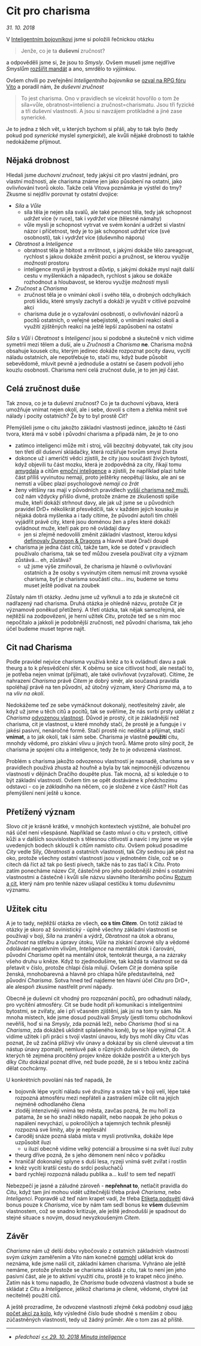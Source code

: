 # Cit pro charisma

*31. 10. 2018*

V [Inteligentním bojovníkovi](2018-10-10-inteligentni_bojovnik.md#Zručný_přesun_bodů_Boje) jsme si položili řečnickou otázku

> Jenže, co je ta **duševní** zručnost?

a odpověděli jsme si, že jsou to *Smysly*. Ovšem museli jsme nejdříve *Smyslům* [rozšířit mandát](2018-10-10-inteligentni_bojovnik.md#Smyslný_boj) a ano, smrdělo to *výjimkou*.

Ovšem chvíli po zveřejnění *Inteligentního bojovníka* se [ozval na RPG fóru Vito](https://rpgforum.cz/forum/viewtopic.php?f=238&t=15032&start=60#p544969) a poradil nám, že *duševní zručnost*

> To jest charisma. Ono v pravidlech se vícekrát hovořilo o tom že síla=vůle, obratnost=intelienci a zručnost=charismatu. Jsou tři fyzické a tři duševní vlastnosti. A jsou si navzájem protikladné a jiné zase synerické.

Je to jedna z těch vět, u kterých bychom si přáli, aby to tak bylo (tedy pokud pod *synerické* myslel *synergické*), ale kvůli nějaké drobnosti to takhle nedokážeme přijmout.

## Nějaká drobnost

Hledali jsme *duchovní zručnost*, tedy jakýsi cit pro vlastní jednání, pro vlastní možnosti, ale charisma známe jen jako působení na ostatní, jako ovlivňování tvorů okolo. Takže celá Vitova poznámka je výstřel do tmy? Zkusme si nejdřív porovnat ty ostatní dvojice:

- *Síla* a *Vůle*
    - síla těla je nejen síla svalů, ale také pevnost těla, tedy jak schopnost *udržet* více (v ruce), tak i *vydržet* více (tělesné námahy)
    - vůle mysli je schopnost vytrvat ve svém konání a udržet si vlastní názor i příčetnost, tedy je to jak schopnost *udržet* více (své osobnosti), tak i *vydržet* více (duševního náporu) 
- *Obratnost* a *Inteligence*
    - obratnost těla je hbitost a mrštnost, s jakými dokáže tělo zareagovat, rychlost s jakou dokáže změnit pozici a pružnost, se kterou využije *možnosti* prostoru
    - inteligence mysli je bystrost a důvtip, s jakými dokáže mysl najít další cestu v myšlenkách a nápadech, rychlost s jakou se dokáže rozhodnout a hloubavost, se kterou využije *možnosti* mysli
- *Zručnost* a *Charisma*
    - zručnost těla je o vnímání okolí i svého těla, o drobných odchylkách proti klidu, které smysly zachytí a dokáží je využít v citlivé pozvolné akci
    - charisma duše je o vyzařování osobnosti, o ovlivňování názorů a pocitů ostatních, o veřejné sebejistotě, o vnímání reakcí okolí a využití zjištěných reakcí na ještě lepší zapůsobení na ostatní

*Síla* s *Vůlí* i *Obratnost* s *Inteligencí* jsou si podobné a skutečně v nich vidíme symetrii mezi tělem a duší, ale u *Zručnosti* a *Charisma* **ne**. Charisma možná obsahuje kousek citu, kterým jedinec dokáže rozpoznat pocity davu, vycítí náladu ostatních, ale nepotřebuje to, stačí mu, když bude působit sebevědomě, mluvit pevně a jednoduše a ostatní se časem podvolí jeho kouzlu osobnosti. Charisma není celá zručnost duše, je to jen její část.

## Celá zručnost duše

Tak znova, co je ta duševní zručnost? Co je ta duchovní výbava, která umožňuje vnímat nejen okolí, ale i sebe, dovolí s citem a zlehka měnit své nálady i pocity ostatních? Že by to byl prostě *Cit*?

Přemýšleli jsme o citu jakožto základní vlastnosti jedince, jakožto té části tvora, která má v sobě i původní charisma a připadá nám, že je to ono

- zatímco inteligenci může mít i stroj, vůli bezcitný dobyvatel, tak city jsou ten třetí díl duševní skládačky, která rozšiřuje tvorům smysl života
- dokonce už i američtí vědci zjistili, že city jsou součástí živých bytostí, když objevili tu část mozku, která je zodpovědná za city, říkají tomu [amygdala](http://brainmadesimple.com/amygdala.html) a citům [emoční inteligence](https://www.forbes.cz/18-znameni-ze-mate-vysokou-emocni-inteligenci-a-proc-je-to-dobre/) a zjistili, že například plazi tuhle část příliš vyvinutou nemají, proto ještěrky neopětují lásku, ale ani se nemstí a vůbec plazí psychologové *nemají co žrát*
- ženy většiny ras mají v původních pravidlech [vyšší charisma než muži](https://pph.drdplus.info/?version=1.0&trial=1#tabulka_pohlavi), což nám vždycky přišlo divné, protože známe ze zkušenosti spíše muže, kteří dokáží strhnout davy, ale jak už jsme se u původních pravidel DrD+ několikrát přesvědčili, tak v každém jejich kousku je nějaká dobrá myšlenka a i tady cítíme, že původní autoři tím chtěli vyjádřit právě city, které jsou doménou žen a přes které dokáží ovládnout muže, kteří pak pro ně ovládají davy
    - jen si zřejmě nedovolili změnit základní vlastnost, kterou kdysi [definovaly Dunegon & Dragons](https://en.wikipedia.org/wiki/Dungeons_%26_Dragons_gameplay#Ability_scores) a hlavně staré Dračí doupě
- charisma je jedna část citů, takže tam, kde se doteď v pravidlech používalo charisma, tak se teď můžou zvesela používat city a význam zůstává... eh, zůstává?
    - už jsme výše zmiňovali, že charisma je hlavně o ovlivňování ostatních a že osoby s vyvinutým citem nemusí mít zrovna vysoké charisma, byť je charisma součástí citu... inu, budeme se tomu muset ještě podívat na zoubek

Zůstaly nám tři otázky. Jednu jsme už vyřknuli a to zda je skutečně cit nadřazený nad charisma. Druhá otázka je ohledně názvu, protože *Cit* je významově poněkud přetížený. A třetí otázka, tak nějak samozřejmá, ale nejtěžší na zodpovězení, je herní užitek *Citu*, protože teď se s ním moc nepočítalo a jakkoli je podobnější zručnosti, než původní charisma, tak jeho účel budeme muset teprve najít.

## Cit nad Charisma

Podle pravidel nejvíce charisma využívá kněz a to k ovládnutí davu a pak theurg a to k přesvědčení sfér. K obému se sice citlivost hodí, ale nestačí to, je potřeba nejen vnímat (přijímat), ale také ovlivňovat (vyzařovat). Cítíme, že nahrazení *Charisma* právě *Citem* je dobrý směr, ale současná pravidla spoléhají právě na ten původní, až útočný význam, který *Charisma* má, a to na *vliv na okolí*.

Nedokážeme teď ze sebe vymáčknout dokonalý, neotřesitelný závěr, ale když už jsme u těch citů a pocitů, tak se svěříme, že nás svrbí prsty udělat z *Charisma* [odvozenou vlastnost](https://pph.drdplus.info/?version=1.0&trial=1#odvozene_vlastnosti). Důvod je prostý, cit je základnější než charisma, cit je vlastnost, u které mnohdy stačí, že prostě je a funguje i v jakési pasivní, nenáročné formě. Stačí prostě nic nedělat a přijímat, stačí **vnímat**, a to jak okolí, tak i sám sebe. Charisma je vlastně **použití** citu, mnohdy vědomé, pro získání vlivu u jiných tvorů. Máme proto silný pocit, že charisma je spojení citu a inteligence, tedy že to je odvozená vlastnost.

Problém s charisma jakožto odvozenou vlastností je nasnadě, charisma se v pravidlech používá zhusta až houfně a byla by tak nejmocnější odvozenou vlastností v dějinách Dračího doupěte plus. Tak mocná, až si koleduje o to být základní vlastností. Ovšem tím se opět dostáváme k předchozímu odstavci - co je *základního* na něčem, co je složené z více částí? Holt čas přemýšlení není ještě u konce.

## Přetížený význam

Slovo *cit* je krásně krátké, v mnohých kontextech výstižné, ale bohužel pro náš účel není všespásné. Například se často mluví o citu v prstech, citlivé kůži a v dalších souvislostech s tělesnou citlivostí a navíc i my jsme ve výše uvedených bodech sklouzli k *citům* namísto *citu*. Ovšem pokud posadíme *City* vedle Síly, *Obratnosti* a ostatních vlastností, tak *City* sednou jak pěst na oko, protože všechny ostatní vlastnosti jsou v jednotném čísle, což se o citech dá říct až tak po šesti pivech, takže nás to zas tlačí k *Citu*.
Proto zatím ponecháme název *Cit*, částečně pro jeho podobnější znění s ostatními vlastnostmi a částečně i kvůli síle názvu slavného literárního počinu [Rozum a cit](https://cs.wikipedia.org/wiki/Rozum_a_cit), který nám pro tenhle název ušlapal cestičku k tomu *duševnímu* významu.

## Užitek citu

A je to tady, nejtěžší otázka ze všech, **co s tím *Citem***. On totiž základ té otázky je skoro až šovinistický - úplně všechny základní vlastnosti se používají v boji, *Síla* na zranění a výdrž, *Obratnost* na útok a obranu, *Zručnost* na střelbu a úpravy útoku, *Vůle* na získání čarovné síly a vědomé odolávání negativním vlivům, *Inteligence* na mentální útok i čarování, původní *Charisma* opět na mentální útok, tentokrát theurga, a na zázraky všeho druhu u kněze. Když to zjednodušíme, tak každá ta vlastnost se dá přetavit v číslo, protože chlapi čísla milují. Ovšem *Cit* je doména spíše ženská, mnohobarevná a hlavně pro chlapa hůře představitelná, než původní *Charisma*.
Sotva hned teď najdeme ten hlavní účel *Citu* pro DrD+, ale alespoň zkusíme nastřelit první nápady.

Obecně je duševní cit vhodný pro rozpoznání pocitů, pro odhadnutí nálady, pro vycítění atmosféry. Cit se bude hodit při komunikaci s inteligentními bytostmi, se zvířaty, ale i při včasném zjištění, jak jsi na tom ty sám. Na mnoha místech, kde jsme dosud používali *Smysly* (jestli tomu obchodníkovi nevěříš, hoď si na *Smysly*, zda poznáš lež), nebo *Charisma* (hoď si na *Charisma*, zda dokážeš uklidnit splašeného koně), by se lépe vyjímal *Cit*. A vidíme užitek i při práci s tvojí vlastní únavou, kdy bys mohl díky *Citu* včas poznat, že už začíná plíživý vliv únavy a dokázal by sis cíleně ulevovat a tím nástup únavy zpomalit, nemluvě pak o různých duševních úletech, do kterých tě zejména procítěný projev kněze dokáže postrčit a u kterých bys díky *Citu* dokázal poznat dříve, než bude pozdě, že si s tebou kněz začíná dělat cochcárny.

U konkrétních povolání nás teď napadá, že

- bojovník lépe vycítí náladu své družiny a snáze tak v boji velí, lépe také rozpozná atmosféru mezi nepřáteli a zastrašení může cílit na jejich nejméně odhodlaného člena
- zloděj intenzivněji vnímá tep města, zavčas pozná, že mu hoří za patama, že se ho snaží někdo napálit, nebo naopak že jeho pokus o napálení nevychází, u pokročilých a tajemných technik přesněji rozpozná své limity, aby je nepřesáhl
- čaroděj snáze pozná slabá místa v mysli protivníka, dokáže lépe uzpůsobit iluzi
    - u iluzí obecně vidíme velký potenciál a brousíme si na svět iluzí zuby
- theurg dříve pozná, že s jeho démonem není něco v pořádku
- hraničář dokonaleji splyne s duší lesa, ryzeji vnímá svět zvířat i rostlin
- kněz vycítí kratší cestu do srdcí posluchačů
- bard rychleji rozpozná náladu publika a... kuš! to sem teď nepatří

Nebezpečí je jasné a záludné zároveň - **nepřehnat to**, netlačit pravidla do *Citu*, když tam jiní mohou vidět užitečnější třeba právě *Charisma*, nebo *Inteligenci*. Popravdě už teď nám krapet vadí, že třeba [Etiketa podsvětí](https://pph.drdplus.info/?version=1.0&trial=1#etiketa_podsveti) dává bonus pouze k *Charisma*, více by nám tam sedl bonus ke **všem** duševním vlastnostem, což se snadno kritizuje, ale ještě jednodušší je spadnout do stejné situace s novým, dosud nevyzkoušeným *Citem*. 

## Závěr

*Charisma* nám už delší dobu vybočovalo z ostatních základních vlastností svým úzkým zaměřením a Vito nám konečně [pomohl](https://rpgforum.cz/forum/viewtopic.php?f=238&t=15032&start=60#p544969) udělat krok do neznáma, kde jsme našli cit, základní kámen charisma. Vyhráno ale ještě nemáme, protože přestože se charisma skládá z citu, tak to není jen jeho pasivní část, ale je to aktivní využití citu, prostě je to krapet něco jiného. Zatím nás k tomu napadlo, že *Charisma* bude odvozená vlastnost a bude se skládat z *Citu* a *Inteligence*, jelikož charisma je cílené, vědomé, chytré (až necitelné) použití citů.

A ještě prozradíme, že odvozené vlastnosti zřejmě čeká podobný osud [jako počet akcí za kolo](2018-10-29-minuta_inteligence.md#Baba_minuta), kdy výsledné číslo bude shodné s menším z obou zúčastněných vlastností, tedy už žádný průměr. Ale o tom zas až příště.

---

- *předchozí [<< 29. 10. 2018 Minuta inteligence](2018-10-29-minuta_inteligence.md)*
